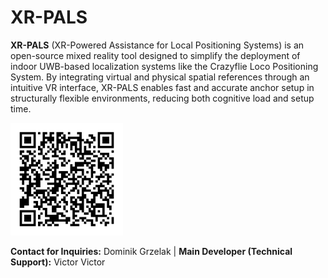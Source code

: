 # XR-PALS

**XR-PALS** (XR-Powered Assistance for Local Positioning Systems) is an open-source mixed reality tool designed to simplify the deployment of indoor UWB-based localization systems like the Crazyflie Loco Positioning System. 
By integrating virtual and physical spatial references through an intuitive VR interface, XR-PALS enables fast and accurate anchor setup in structurally flexible environments, reducing both cognitive load and setup time.

<img src="qr-code.png" style="width: 180px;" />

**Contact for Inquiries:** Dominik Grzelak  |  **Main Developer (Technical Support):** Victor Victor  

